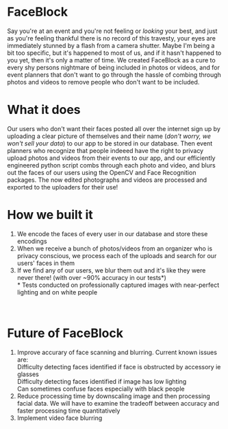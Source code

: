 # FaceBlock

Say you're at an event and you're not feeling or *looking* your best, and just as you're feeling thankful there is no record of this travesty, your eyes are immediately stunned by a flash from a camera shutter. Maybe I'm being a bit too specific, but it's happened to most of us, and if it hasn't happened to you yet, then it's only a matter of time. We created FaceBlock as a cure to every shy persons nightmare of being included in photos or videos, and for event planners that don't want to go through the hassle of combing through photos and videos to remove people who don't want to be included.
<br>

# What it does

Our users who don't want their faces posted all over the internet sign up by uploading a clear picture of themselves and their name (*don't worry, we won't sell your data*) to our app to be stored in our database. Then event planners who recognize that people indeeed have the right to privacy upload photos and videos from their events to our app, and our efficiently engineered python script combs through each photo and video, and blurs out the faces of our users using the OpenCV and Face Recognition packages. The now edited photographs and videos are processed and exported to the uploaders for their use!
<br>  

# How we built it

1. We encode the faces of every user in our database and store these encodings
2. When we receive a bunch of photos/videos from an organizer who is privacy conscious, we process each of the uploads and search for our users' faces in them
3. If we find any of our users, we blur them out and it's like they were never there! (with over ~90% accuracy in our tests*)  
\* Tests conducted on professionally captured images with near-perfect lighting and on white people
<br>

# Future of FaceBlock
1. Improve accurary of face scanning and blurring. Current known issues are:  
   Difficulty detecting faces identified if face is obstructed by accessory ie glasses  
   Difficulty detecting faces identified if image has low lighting  
   Can sometimes confuse faces especially with black people  
2. Reduce processing time by downscaling image and then processing facial data. We will have to examine the tradeoff between accuracy and faster processing time quantitatively  
3. Implement video face blurring